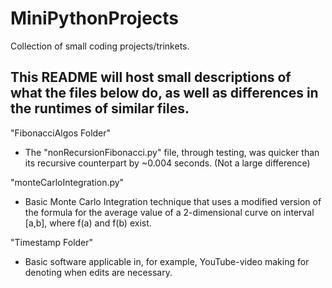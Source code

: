 # MiniPythonProjects
Collection of small coding projects/trinkets.

This README will host small descriptions of what the files below do, as well as differences in the runtimes of similar files.
-----------------------------------------------------------------------------------------------------------------------------

"FibonacciAlgos Folder"
- The "nonRecursionFibonacci.py" file, through testing, was quicker than its recursive counterpart by ~0.004 seconds. (Not a large difference)

"monteCarloIntegration.py"
- Basic Monte Carlo Integration technique that uses a modified version of the formula for the average value of a 2-dimensional curve on interval [a,b], where f(a) and f(b) exist.

"Timestamp Folder"
- Basic software applicable in, for example, YouTube-video making for denoting when edits are necessary.
